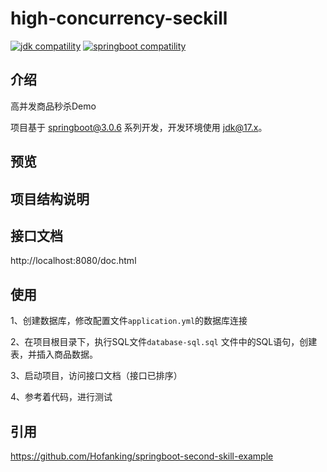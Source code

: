 # high-concurrency-seckill

<p>
  <a href="https://www.oracle.com/java/technologies/javase/17u-relnotes.html"><img src="https://img.shields.io/badge/jdk-%3E=17.0.0-blue.svg" alt="jdk compatility"></a>
  <a href="https://spring.io/projects/spring-boot"><img src="https://img.shields.io/badge/springboot-%3E=3.0.0-green.svg" alt="springboot compatility"></a>
</p>

## 介绍

高并发商品秒杀Demo

项目基于 [springboot@3.0.6](https://spring.io/projects/spring-boot) 系列开发，开发环境使用 [jdk@17.x](https://www.oracle.com/java/technologies/downloads/#java17)。

## 预览

## 项目结构说明

## 接口文档

http://localhost:8080/doc.html

## 使用

1、创建数据库，修改配置文件`application.yml`的数据库连接

2、在项目根目录下，执行SQL文件`database-sql.sql` 文件中的SQL语句，创建表，并插入商品数据。

3、启动项目，访问接口文档（接口已排序）

4、参考着代码，进行测试


## 引用

https://github.com/Hofanking/springboot-second-skill-example